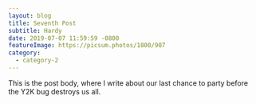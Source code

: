 ```yaml
---
layout: blog
title: Seventh Post
subtitle: Hardy
date: 2019-07-07 11:59:59 -0800
featureImage: https://picsum.photos/1800/907
category:
  - category-2
---
```

This is the post body, where I write about our last chance to party before the Y2K bug destroys us all.
